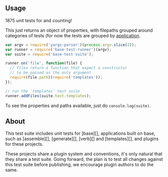 ## Usage

1875 unit tests for and counting!

This just returns an object of properties, with filepaths grouped around categories of tests (for now the tests are grouped by [application](#about). 

```js
var argv = require('yargs-parser')(process.argv.slice(2));
var runner = require('base-test-runner')(argv);
var suite = require('base-test-suite');

runner.on('file', function(file) {
  // files return a function that expect a constructor 
  // to be passed as the only argument
  require(file.path)(require('templates'));
});

// run the `templates` test suite
runner.addFiles(suite.test.templates);
```

To see the properties and paths available, just do `console.log(suite)`.

## About

This test suite includes unit tests for [base][], applications built on base, such as [assemble][], [generate][], [verb][] and [templates][], and plugins for these projects.

These projects share a plugin system and conventions, it's only natural that they share a test suite. Going forward, the plan is to test all changes against this test suite before publishing, we encourage plugin authors to do the same.